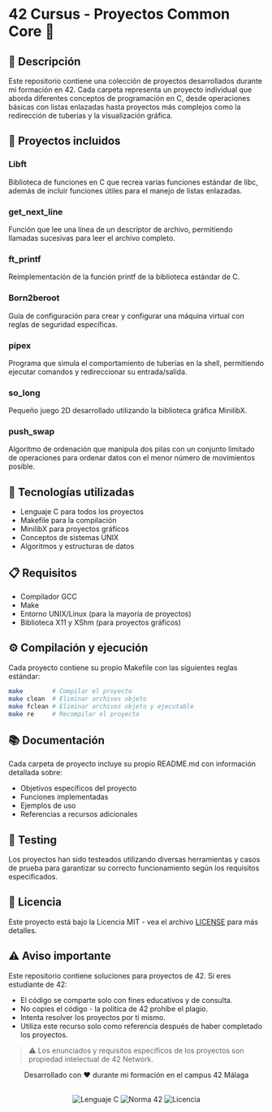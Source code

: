 # 42 Cursus - Proyectos Common Core 🚀

## 📝 Descripción
Este repositorio contiene una colección de proyectos desarrollados durante mi formación en 42. Cada carpeta representa un proyecto individual que aborda diferentes conceptos de programación en C, desde operaciones básicas con listas enlazadas hasta proyectos más complejos como la redirección de tuberías y la visualización gráfica.

## 📂 Proyectos incluidos

### Libft
Biblioteca de funciones en C que recrea varias funciones estándar de libc, además de incluir funciones útiles para el manejo de listas enlazadas.

### get_next_line
Función que lee una línea de un descriptor de archivo, permitiendo llamadas sucesivas para leer el archivo completo.

### ft_printf
Reimplementación de la función printf de la biblioteca estándar de C.

### Born2beroot
Guía de configuración para crear y configurar una máquina virtual con reglas de seguridad específicas.

### pipex
Programa que simula el comportamiento de tuberías en la shell, permitiendo ejecutar comandos y redireccionar su entrada/salida.

### so_long
Pequeño juego 2D desarrollado utilizando la biblioteca gráfica MinilibX.

### push_swap
Algoritmo de ordenación que manipula dos pilas con un conjunto limitado de operaciones para ordenar datos con el menor número de movimientos posible.

## 🔧 Tecnologías utilizadas
- Lenguaje C para todos los proyectos
- Makefile para la compilación
- MinilibX para proyectos gráficos
- Conceptos de sistemas UNIX
- Algoritmos y estructuras de datos

## 📋 Requisitos
- Compilador GCC
- Make
- Entorno UNIX/Linux (para la mayoría de proyectos)
- Biblioteca X11 y XShm (para proyectos gráficos)

## ⚙️ Compilación y ejecución
Cada proyecto contiene su propio Makefile con las siguientes reglas estándar:
```bash
make        # Compilar el proyecto
make clean  # Eliminar archivos objeto
make fclean # Eliminar archivos objeto y ejecutable
make re     # Recompilar el proyecto
```

## 📚 Documentación
Cada carpeta de proyecto incluye su propio README.md con información detallada sobre:
- Objetivos específicos del proyecto
- Funciones implementadas
- Ejemplos de uso
- Referencias a recursos adicionales

## 🧪 Testing
Los proyectos han sido testeados utilizando diversas herramientas y casos de prueba para garantizar su correcto funcionamiento según los requisitos especificados.

## 📄 Licencia
Este proyecto está bajo la Licencia MIT - vea el archivo [LICENSE](LICENSE) para más detalles.


## ⚠️ Aviso importante
Este repositorio contiene soluciones para proyectos de 42. Si eres estudiante de 42:
- El código se comparte solo con fines educativos y de consulta.
- No copies el código - la política de 42 prohíbe el plagio.
- Intenta resolver los proyectos por ti mismo.
- Utiliza este recurso solo como referencia después de haber completado los proyectos.

> ⚠️ Los enunciados y requisitos específicos de los proyectos son propiedad intelectual de 42 Network.

<div align="center">
    <p>Desarrollado con ❤️ durante mi formación en el campus 42 Málaga</p>
    <br>
    <img src="https://img.shields.io/badge/Lenguaje-C-blue?style=for-the-badge&logo=c" alt="Lenguaje C"/>
    <img src="https://img.shields.io/badge/Norma-42-red?style=for-the-badge" alt="Norma 42"/>
    <img src="https://img.shields.io/badge/Licencia-MIT-yellow?style=for-the-badge" alt="Licencia"/>
</div>
